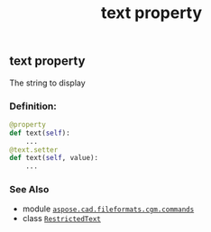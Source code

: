 ﻿---
title: text property
second_title: Aspose.CAD for Python via .NET API References
description: 
type: docs
weight: 120
url: /python-net/aspose.cad.fileformats.cgm.commands/restrictedtext/text/
is_root: false
---

## text property


The string to display
### Definition:
```python
@property
def text(self):
    ...
@text.setter
def text(self, value):
    ...
```

### See Also
* module [`aspose.cad.fileformats.cgm.commands`](../../)
* class [`RestrictedText`](/cad/python-net/aspose.cad.fileformats.cgm.commands/restrictedtext)

